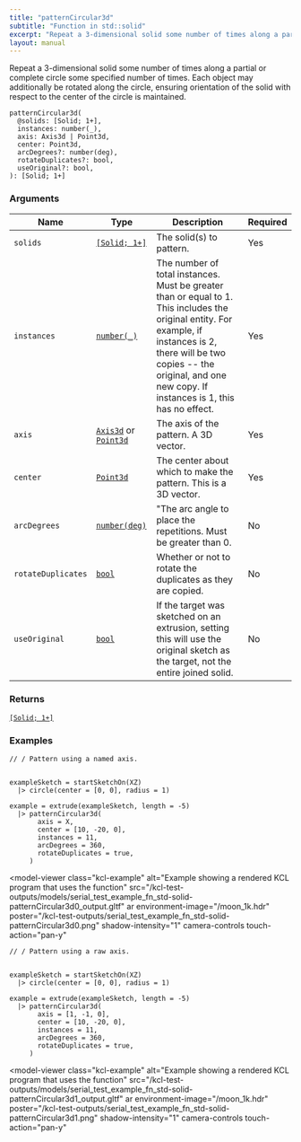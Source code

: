 ```yaml
---
title: "patternCircular3d"
subtitle: "Function in std::solid"
excerpt: "Repeat a 3-dimensional solid some number of times along a partial or complete circle some specified number of times. Each object may additionally be rotated along the circle, ensuring orientation of the solid with respect to the center of the circle is maintained."
layout: manual
---
```


Repeat a 3-dimensional solid some number of times along a partial or complete circle some specified number of times. Each object may additionally be rotated along the circle, ensuring orientation of the solid with respect to the center of the circle is maintained.

```kcl
patternCircular3d(
  @solids: [Solid; 1+],
  instances: number(_),
  axis: Axis3d | Point3d,
  center: Point3d,
  arcDegrees?: number(deg),
  rotateDuplicates?: bool,
  useOriginal?: bool,
): [Solid; 1+]
```



### Arguments

| Name | Type | Description | Required |
|----------|------|-------------|----------|
| `solids` | [`[Solid; 1+]`](/docs/kcl-std/types/std-types-Solid) | The solid(s) to pattern. | Yes |
| `instances` | [`number(_)`](/docs/kcl-std/types/std-types-number) | The number of total instances. Must be greater than or equal to 1. This includes the original entity. For example, if instances is 2, there will be two copies -- the original, and one new copy. If instances is 1, this has no effect. | Yes |
| `axis` | [`Axis3d`](/docs/kcl-std/types/std-types-Axis3d) or [`Point3d`](/docs/kcl-std/types/std-types-Point3d) | The axis of the pattern. A 3D vector. | Yes |
| `center` | [`Point3d`](/docs/kcl-std/types/std-types-Point3d) | The center about which to make the pattern. This is a 3D vector. | Yes |
| `arcDegrees` | [`number(deg)`](/docs/kcl-std/types/std-types-number) | "The arc angle to place the repetitions. Must be greater than 0. | No |
| `rotateDuplicates` | [`bool`](/docs/kcl-std/types/std-types-bool) | Whether or not to rotate the duplicates as they are copied. | No |
| `useOriginal` | [`bool`](/docs/kcl-std/types/std-types-bool) | If the target was sketched on an extrusion, setting this will use the original sketch as the target, not the entire joined solid. | No |

### Returns

[`[Solid; 1+]`](/docs/kcl-std/types/std-types-Solid)


### Examples

```kcl
// / Pattern using a named axis.


exampleSketch = startSketchOn(XZ)
  |> circle(center = [0, 0], radius = 1)

example = extrude(exampleSketch, length = -5)
  |> patternCircular3d(
       axis = X,
       center = [10, -20, 0],
       instances = 11,
       arcDegrees = 360,
       rotateDuplicates = true,
     )

```


<model-viewer
  class="kcl-example"
  alt="Example showing a rendered KCL program that uses the  function"
  src="/kcl-test-outputs/models/serial_test_example_fn_std-solid-patternCircular3d0_output.gltf"
  ar
  environment-image="/moon_1k.hdr"
  poster="/kcl-test-outputs/serial_test_example_fn_std-solid-patternCircular3d0.png"
  shadow-intensity="1"
  camera-controls
  touch-action="pan-y"
>
</model-viewer>

```kcl
// / Pattern using a raw axis.


exampleSketch = startSketchOn(XZ)
  |> circle(center = [0, 0], radius = 1)

example = extrude(exampleSketch, length = -5)
  |> patternCircular3d(
       axis = [1, -1, 0],
       center = [10, -20, 0],
       instances = 11,
       arcDegrees = 360,
       rotateDuplicates = true,
     )

```


<model-viewer
  class="kcl-example"
  alt="Example showing a rendered KCL program that uses the  function"
  src="/kcl-test-outputs/models/serial_test_example_fn_std-solid-patternCircular3d1_output.gltf"
  ar
  environment-image="/moon_1k.hdr"
  poster="/kcl-test-outputs/serial_test_example_fn_std-solid-patternCircular3d1.png"
  shadow-intensity="1"
  camera-controls
  touch-action="pan-y"
>
</model-viewer>


